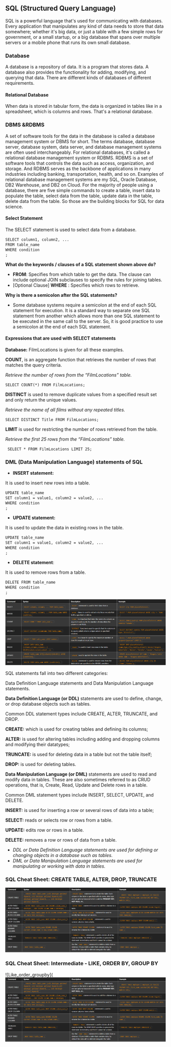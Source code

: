 ## SQL (Structured Query Language)
SQL is a powerful language that's used for communicating with databases. Every application that manipulates any kind of data
needs to store that data somewhere; whether it's big data,
or just a table with a few simple rows for government, or a small startup, or a big database that spans over multiple servers or a mobile phone that runs its own small database.
### Database
A database is a repository of data. It is a program that stores data.
A database also provides the functionality for adding, modifying, and querying that data. There are different kinds of databases of different requirements.
#### Relational Database
When data is stored in tabular form, the data is organized in tables like in a spreadsheet, which is columns and rows. That's a relational database.
### DBMS &RDBMS
A set of software tools for the data in the database is called a database management system or DBMS for short. The terms database, database server, database system, data server, and database management systems are often used interchangeably. For relational databases, it's called a relational database management system or RDBMS. RDBMS is a set of software tools that controls the data such as access, organization, and storage. And RDBMS serves as the backbone of applications in many industries including banking, transportation, health, and so on. Examples of relational database management systems are my SQL, Oracle Database, DB2 Warehouse, and DB2 on Cloud. For the majority of people using a database, there are five simple commands to create a table, insert data to populate the table, select data from the table, update data in the table, delete data from the table. So those are the building blocks for SQL for data science.
#### Select Statement
The SELECT statement is used to select data from a database.

    SELECT column1, column2, ...
    FROM table_name
    WHERE condition
    ;
    
**What do the keywords / clauses of a SQL statement shown above do?**

-   **FROM**: Specifies from which table to get the data. The clause can include optional JOIN subclauses to specify the rules for joining tables.
-   [Optional Clause]  **WHERE**  : Specifies which rows to retrieve.

  

**Why is there a semicolon after the SQL statements?**

-   Some database systems require a semicolon at the end of each SQL statement for execution. It is a standard way to separate one SQL statement from another which allows more than one SQL statement to be executed in the same call to the server. So, it is good practice to use a semicolon at the end of each SQL statement.

#### Expressions that are used with SELECT statements
**Database:** FilmLocations is given for all these examples.

**COUNT**,   is an aggregate function that retrieves the number of rows that matches the query criteria.

*Retrieve the number of rows from the “FilmLocations” table.*

    SELECT COUNT(*) FROM FilmLocations;

**DISTINCT** is used to remove duplicate values from a specified 
result set and only return the unique values. 

*Retrieve the name of all films without any repeated titles.*

    SELECT DISTINCT Title FROM FilmLocations;

 **LIMIT** is used for restricting the number of rows retrieved from the table.
 
 *Retrieve the first 25 rows from the “FilmLocations” table.*

     SELECT * FROM FilmLocations LIMIT 25;

 ### DML (Data Manipulation Language) statements of SQL

 - **INSERT statement:**

 It is used to insert new rows into a table. 
  
    UPDATE table_name
    SET column1 = value1, column2 = value2, ...
    WHERE condition
    ;
 - **UPDATE statement:**

 It is used to update the data in existing rows in the table. 

    UPDATE table_name
    SET column1 = value1, column2 = value2, ...
    WHERE condition
    ;  
 - **DELETE statement**:

  It is used to remove rows from a    table.

    DELETE FROM table_name
    WHERE condition
    ;
    
![SQL Basic commands](https://raw.githubusercontent.com/Sudhumna/LearningSQL/main/SQL_CHEETSHEET.png)
    
SQL statements fall into two different categories:

Data Definition Language statements and Data Manipulation Language statements.

**Data Definition Language (or DDL)** statements are used to define, change, or drop database objects such as tables.

Common DDL statement types include CREATE, ALTER, TRUNCATE, and DROP.

**CREATE:** which is used for creating tables and defining its columns;

**ALTER:** is used for altering tables including adding and dropping columns and modifying their datatypes;

**TRUNCATE:** is used for deleting data in a table but not the table itself;

**DROP:** is used for deleting tables.

**Data Manipulation Language (or DML)** statements are used to read and modify data in tables. These are also sometimes referred to as CRUD operations, that is, Create, Read, Update and Delete rows in a table.

Common DML statement types include INSERT, SELECT, UPDATE, and DELETE.

**INSERT:** is used for inserting a row or several rows of data into a table;

**SELECT:** reads or selects row or rows from a table.

**UPDATE:** edits row or rows in a table.

 **DELETE:** removes a row or rows of data from a table.

 - *DDL or Data Definition Language statements are used for defining or changing objects in a database such as tables.*
 - *DML or Data Manipulation Language statements are used for manipulating or working with data in tables.*

### SQL Cheat Sheet: CREATE TABLE, ALTER, DROP, TRUNCATE
    
![DDL statements](https://raw.githubusercontent.com/Sudhumna/LearningSQL/main/cheetsheet2.png)
### SQL Cheat Sheet: Intermediate - LIKE, ORDER BY, GROUP BY
![Like_order_groupby](![DDL statements](https://raw.githubusercontent.com/Sudhumna/LearningSQL/main/cheetsheet2.png)

